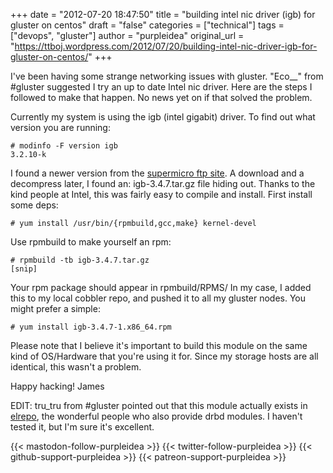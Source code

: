 +++
date = "2012-07-20 18:47:50"
title = "building intel nic driver (igb) for gluster on centos"
draft = "false"
categories = ["technical"]
tags = ["devops", "gluster"]
author = "purpleidea"
original_url = "https://ttboj.wordpress.com/2012/07/20/building-intel-nic-driver-igb-for-gluster-on-centos/"
+++

I've been having some strange networking issues with gluster. "Eco__" from #gluster suggested I try an up to date Intel nic driver. Here are the steps I followed to make that happen. No news yet on if that solved the problem.

Currently my system is using the igb (intel gigabit) driver. To find out what version you are running:
```
# modinfo -F version igb
3.2.10-k
```
I found a newer version from the <a href="ftp://ftp.supermicro.com/driver/LAN/Intel/">supermicro ftp site</a>. A download and a decompress later, I found an: igb-3.4.7.tar.gz file hiding out. Thanks to the kind people at Intel, this was fairly easy to compile and install. First install some deps:
```
# yum install /usr/bin/{rpmbuild,gcc,make} kernel-devel
```
Use rpmbuild to make yourself an rpm:
```
# rpmbuild -tb igb-3.4.7.tar.gz
[snip]
```
Your rpm package should appear in rpmbuild/RPMS/
In my case, I added this to my local cobbler repo, and pushed it to all my gluster nodes. You might prefer a simple:
```
# yum install igb-3.4.7-1.x86_64.rpm
```
Please note that I believe it's important to build this module on the same kind of OS/Hardware that you're using it for. Since my storage hosts are all identical, this wasn't a problem.

Happy hacking!
James

EDIT: tru_tru from #gluster pointed out that this module actually exists in <a href="http://elrepo.org">elrepo</a>, the wonderful people who also provide drbd modules. I haven't tested it, but I'm sure it's excellent.

{{< mastodon-follow-purpleidea >}}
{{< twitter-follow-purpleidea >}}
{{< github-support-purpleidea >}}
{{< patreon-support-purpleidea >}}
